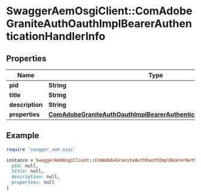 # SwaggerAemOsgiClient::ComAdobeGraniteAuthOauthImplBearerAuthenticationHandlerInfo

## Properties

| Name | Type | Description | Notes |
| ---- | ---- | ----------- | ----- |
| **pid** | **String** |  | [optional] |
| **title** | **String** |  | [optional] |
| **description** | **String** |  | [optional] |
| **properties** | [**ComAdobeGraniteAuthOauthImplBearerAuthenticationHandlerProperties**](ComAdobeGraniteAuthOauthImplBearerAuthenticationHandlerProperties.md) |  | [optional] |

## Example

```ruby
require 'swagger_aem_osgi'

instance = SwaggerAemOsgiClient::ComAdobeGraniteAuthOauthImplBearerAuthenticationHandlerInfo.new(
  pid: null,
  title: null,
  description: null,
  properties: null
)
```

